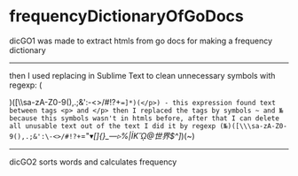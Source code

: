 # frequencyDictionaryOfGoDocs

dicGO1 was made to extract htmls from go docs for making a frequency dictionary
****
then I used replacing in Sublime Text to clean unnecessary symbols with regexp:
  (<p>)([\\\sa-zA-Z0-9(),.;&':\-<>/#!?+`=]*)(</p>) - this expression found text between tags <p> and </p>
  then I replaced the tags by symbols ~ and № because this symbols wasn't in htmls before,
  after that I can delete all unusable text out of the text
I did it by regexp (№)([\\\sa-zA-Z0-9(),.;&':\-<>/#!?+`="▾*\[\]{}_—▹%|İKᾭ@世界$\^]*)(~) 
****
dicGO2 sorts words and calculates frequency
